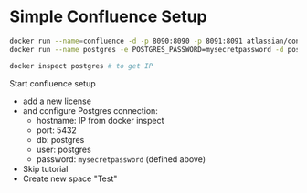 # Simple Confluence Setup

```bash
docker run --name=confluence -d -p 8090:8090 -p 8091:8091 atlassian/confluence-server:latest
docker run --name postgres -e POSTGRES_PASSWORD=mysecretpassword -d postgres

docker inspect postgres # to get IP
```

Start confluence setup
- add a new license
- and configure Postgres connection:
  - hostname: IP from docker inspect
  - port: 5432
  - db: postgres
  - user: postgres
  - password: `mysecretpassword` (defined above)
- Skip tutorial
- Create new space "Test"
